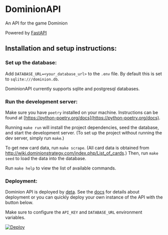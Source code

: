 # DominionAPI

An API for the game Dominion

Powered by [FastAPI](https://fastapi.tiangolo.com/)

## Installation and setup instructions:

### Set up the database:
Add `DATABASE_URL=<your_database_url>` to the `.env` file. By default this is set to `sqlite:///dominion.db`.

DominionAPI currently supports sqlite and postgresql databases. 


### Run the development server:
Make sure you have `poetry` installed on your machine. Instructions can be found at [https://python-poetry.org/docs](https://python-poetry.org/docs).

Running `make run` will install the project dependencies, seed the database, and start the development server. (To set up the project without running the dev server, simply run `make`.)

To get new card data, run `make scrape`. (All card data is obtained from http://wiki.dominionstrategy.com/index.php/List_of_cards.) Then, run `make seed` to load the data into the database.

Run `make help` to view the list of available commands.


### Deployment:
Dominion API is deployed by [deta](https://www.deta.sh/). See the [docs](https://docs.deta.sh/docs/home) for details about deployment or you can quickly deploy your own instance of the API with the button below.

Make sure to configure the `API_KEY` and `DATABASE_URL` environment variables.

[![Deploy](https://button.deta.dev/1/svg)](https://go.deta.dev/deploy?repo=https://github.com/ethansaxenian/DominionAPI)
